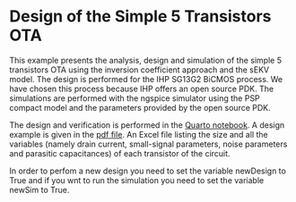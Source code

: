 # Design of the Simple 5 Transistors OTA

This example presents the analysis, design and simulation of the simple 5 transistors OTA using the inversion coefficient approach and the sEKV model. The design is performed for the IHP SG13G2 BiCMOS process. We have chosen this process because IHP offers an open source PDK. The simulations are performed with the ngspice simulator using the PSP compact model and the parameters provided by the open source PDK.

The design and verification is performed in the [Quarto notebook](Simple_OTA.qmd). A design example is given in the [pdf file](Simple_OTA.pdf). An Excel file listing the size and all the variables (namely drain current, small-signal parameters, noise parameters and parasitic capacitances) of each transistor of the circuit.

In order to perfom a new design you need to set the variable newDesign to True and if you wnt to run the simulation you need to set the variable newSim to True.
